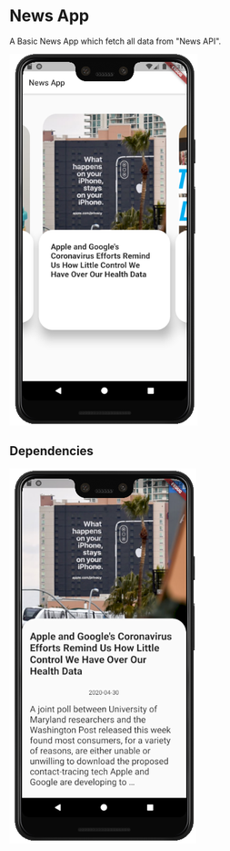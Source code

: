 # News App

A Basic News App which fetch all data from "News API".

<img src="images\first of news app.PNG">

## Dependencies
<img src="images\second of news app.PNG">

